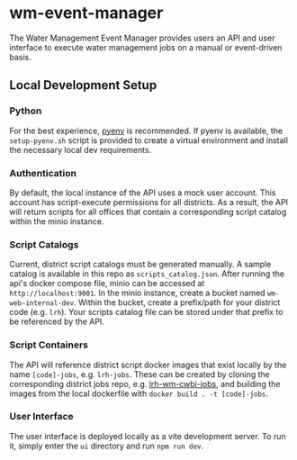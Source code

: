 # wm-event-manager

The Water Management Event Manager provides users an API and user interface to execute water management jobs on a manual or event-driven basis.

## Local Development Setup

### Python
For the best experience, [pyenv](https://github.com/pyenv/pyenv) is recommended.  If pyenv is available, the `setup-pyenv.sh` script is provided to create a virtual environment and install the necessary local dev requirements.

### Authentication
By default, the local instance of the API uses a mock user account.  This account has script-execute permissions for all districts.  As a result, the API will return scripts for all offices that contain a corresponding script catalog within the minio instance.

### Script Catalogs
Current, district script catalogs must be generated manually.  A sample catalog is available in this repo as `scripts_catalog.json`.  After running the api's docker compose file, minio can be accessed at `http://localhost:9001`.  In the minio instance, create a bucket named `wm-web-internal-dev`.  Within the bucket, create a prefix/path for your district code (e.g. `lrh`).  Your scripts catalog file can be stored under that prefix to be referenced by the API.

### Script Containers
The API will reference district script docker images that exist locally by the name `[code]-jobs`, e.g. `lrh-jobs`.  These can be created by cloning the corresponding district jobs repo, e.g. [lrh-wm-cwbi-jobs](https://github.com/USACE-WaterManagement/lrh-wm-cwbi-jobs), and building the images from the local dockerfile with `docker build . -t [code]-jobs`.

### User Interface
The user interface is deployed locally as a vite development server.  To run it, simply enter the `ui` directory and run `npm run dev`.